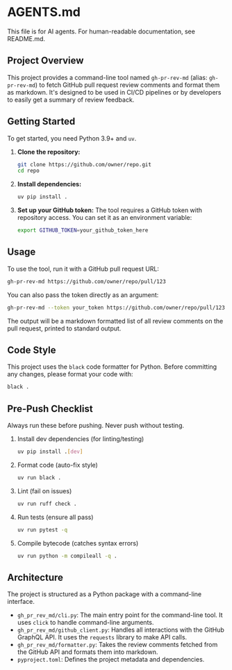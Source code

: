 # AGENTS.md

This file is for AI agents. For human-readable documentation, see README.md.

## Project Overview

This project provides a command-line tool named `gh-pr-rev-md` (alias: `gh-pr-rev-md`) to fetch GitHub pull request review comments and format them as markdown. It's designed to be used in CI/CD pipelines or by developers to easily get a summary of review feedback.

## Getting Started

To get started, you need Python 3.9+ and `uv`.

1.  **Clone the repository:**
    ```bash
    git clone https://github.com/owner/repo.git
    cd repo
    ```

2.  **Install dependencies:**
    ```bash
    uv pip install .
    ```

3.  **Set up your GitHub token:**
    The tool requires a GitHub token with repository access. You can set it as an environment variable:
    ```bash
    export GITHUB_TOKEN=your_github_token_here
    ```

## Usage

To use the tool, run it with a GitHub pull request URL:

```bash
gh-pr-rev-md https://github.com/owner/repo/pull/123
```

You can also pass the token directly as an argument:

```bash
gh-pr-rev-md --token your_token https://github.com/owner/repo/pull/123
```

The output will be a markdown formatted list of all review comments on the pull request, printed to standard output.

## Code Style

This project uses the `black` code formatter for Python. Before committing any changes, please format your code with:

```bash
black .
```

## Pre-Push Checklist

Always run these before pushing. Never push without testing.

1. Install dev dependencies (for linting/testing)
   ```bash
   uv pip install .[dev]
   ```
2. Format code (auto-fix style)
   ```bash
   uv run black .
   ```
3. Lint (fail on issues)
   ```bash
   uv run ruff check .
   ```
4. Run tests (ensure all pass)
   ```bash
   uv run pytest -q
   ```
5. Compile bytecode (catches syntax errors)
   ```bash
   uv run python -m compileall -q .
   ```

## Architecture

The project is structured as a Python package with a command-line interface.

-   `gh_pr_rev_md/cli.py`: The main entry point for the command-line tool. It uses `click` to handle command-line arguments.
-   `gh_pr_rev_md/github_client.py`: Handles all interactions with the GitHub GraphQL API. It uses the `requests` library to make API calls.
-   `gh_pr_rev_md/formatter.py`: Takes the review comments fetched from the GitHub API and formats them into markdown.
-   `pyproject.toml`: Defines the project metadata and dependencies.
